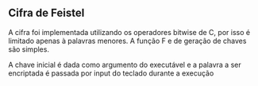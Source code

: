 ## Cifra de Feistel
A cifra foi implementada utilizando os operadores bitwise de C, por isso é limitado apenas à palavras menores.
A função F e de geração de chaves são simples.

A chave inicial é dada como argumento do executável e a palavra a ser encriptada é passada por input do teclado durante a execução
